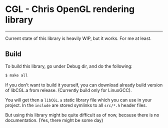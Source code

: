 # CGL - Chris OpenGL rendering library
---
Current state of this library is heavily WIP, but it works. For me at least.

## Build
To build this library, go under Debug dir, and do the following:

```bash
$ make all
```

If you don't want to build it yourself, you can download already build version of libCGL.a from release.
(Currently build only for LinuxGCC).

You will get then a `libCGL.a` static library file which you can use in your project.
In the `include` are stored symlinks to all `src/*.h` header files.

But using this library might be quite difficult as of now, because there is no documentation. (Yes, there might be some day)
